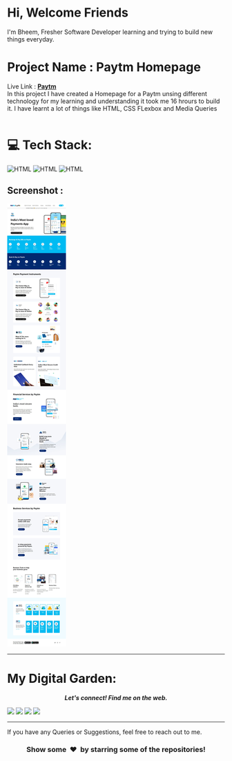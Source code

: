 # Hi, Welcome Friends

I'm Bheem, Fresher Software Developer learning and trying to build new things everyday.

# Project Name : Paytm Homepage
Live Link : <a href="https://bheem2510.github.io/Paytm-Clone/"><b>Paytm</b></a><br>
In this project I have created a Homepage for a Paytm unsing different technology for my learning and understanding it took me 16 hrours to build it. I have learnt a lot of things like HTML, CSS FLexbox and Media Queries
<br>
<br>


# 💻 Tech Stack:

![HTML](https://img.shields.io/badge/-HTML-blue)
![HTML](https://img.shields.io/badge/-CSS-orange)
![HTML](https://img.shields.io/badge/-Tailwind%20CSS-red)

## Screenshot :

![Screenshot](./images/Paytm%20SS.jpeg)

---
My Digital Garden:
==========================

 <p align="center">
  <b><i>Let's connect! Find me on the web.</i></b>


[<img height="30" src = "https://img.shields.io/badge/gmail-c14438?&style=for-the-badge&logo=gmail&logoColor=white">][gmail] 
[<img height="30" src="https://img.shields.io/badge/linkedin-blue.svg?&style=for-the-badge&logo=linkedin&logoColor=white" />][LinkedIn]
[<img height="30" src = "https://img.shields.io/badge/Facebook-036be4.svg?&style=for-the-badge&logo=facebook&logoColor=white">][Facebook]
[<img height="30" src = "https://img.shields.io/badge/instagram-036be4.svg?&style=for-the-badge&logo=instagram&logoColor=white">][instagram]
<br />
<hr /> 

[gmail]: https://gmail.com
[linkedin]: https://www.linkedin.com/in/bheem-mastkar-4510371ba/
[Facebook]: https://www.facebook.com/bheem.mastkar/
[instagram]: https://www.instagram.com/bheem.singh/



If you have any Queries or Suggestions, feel free to reach out to me.

<h3 align="center">Show some &nbsp;❤️&nbsp; by starring some of the repositories!</h3>



